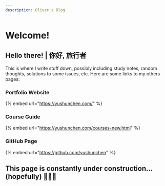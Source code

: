 ```yaml
---
description: Oliver's Blog
---
```

# Welcome!

## Hello there!    |    你好, 旅行者

This is where I write stuff down, possibly including study notes, random thoughts, solutions to some issues, etc. Here are some links to my others pages:

### Portfolio Website

{% embed url="https://yushunchen.com/" %}

### Course Guide

{% embed url="https://yushunchen.com/courses-new.html" %}

### GitHub Page

{% embed url="https://github.com/yushunchen" %}



## This page is constantly under construction... (hopefully) 🚧🚧🚧

